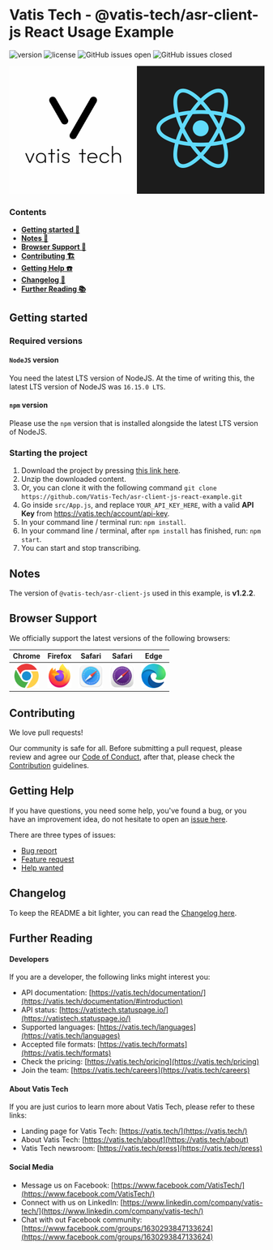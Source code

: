 # Vatis Tech - @vatis-tech/asr-client-js React Usage Example

![version](https://img.shields.io/badge/version-1.0.0-blue.svg)
![license](https://img.shields.io/badge/license-MIT-blue.svg)
![GitHub issues open](https://img.shields.io/github/issues/Vatis-Tech/asr-client-js-react-example.svg)
![GitHub issues closed](https://img.shields.io/github/issues-closed-raw/Vatis-Tech/asr-client-js-react-example.svg)

<div align="center"><img src="https://github.com/Vatis-Tech/asr-client-js-react-example/blob/main/public/asr-client-js-react-example.png?raw=true" alt="asr-client-js-react-example"/></div>

### Contents

- **[Getting started 📀](#getting-started)**
- **[Notes 🦺](#notes)**
- **[Browser Support 🔮](#browser-support)**
- **[Contributing 🏗](#contributing)**
- **[Getting Help ☎️](#getting-help)**
- **[Changelog 💾](#changelog)**
- **[Further Reading 📚](#further-reading)**

## Getting started

### Required versions

#### `NodeJS` version

You need the latest LTS version of NodeJS.
At the time of writing this, the latest LTS version of NodeJS was `16.15.0 LTS`.

#### `npm` version

Please use the `npm` version that is installed alongside the latest LTS version of NodeJS.

### Starting the project

1. Download the project by pressing [this link here](https://github.com/Vatis-Tech/asr-client-js-react-example/archive/refs/heads/main.zip).
2. Unzip the downloaded content.
3. Or, you can clone it with the following command `git clone https://github.com/Vatis-Tech/asr-client-js-react-example.git`
4. Go inside `src/App.js`, and replace `YOUR_API_KEY_HERE`, with a valid **API Key** from https://vatis.tech/account/api-key.
5. In your command line / terminal run: `npm install`.
6. In your command line / terminal, after `npm install` has finished, run: `npm start`.
7. You can start and stop transcribing.

## Notes

The version of `@vatis-tech/asr-client-js` used in this example, is **v1.2.2**.

## Browser Support

We officially support the latest versions of the following browsers:

|                                                              Chrome                                                              |                                                              Firefox                                                              |                                                              Safari                                                              |                                                                       Safari                                                                        |                                                              Edge                                                              |
| :------------------------------------------------------------------------------------------------------------------------------: | :-------------------------------------------------------------------------------------------------------------------------------: | :------------------------------------------------------------------------------------------------------------------------------: | :-------------------------------------------------------------------------------------------------------------------------------------------------: | :----------------------------------------------------------------------------------------------------------------------------: |
| <img src="https://github.com/Vatis-Tech/asr-client-js/blob/main/github-assets/logos/chrome.png?raw=true" width="48" height="48"> | <img src="https://github.com/Vatis-Tech/asr-client-js/blob/main/github-assets/logos/firefox.png?raw=true" width="48" height="48"> | <img src="https://github.com/Vatis-Tech/asr-client-js/blob/main/github-assets/logos/safari.png?raw=true" width="48" height="48"> | <img src="https://github.com/Vatis-Tech/asr-client-js/blob/main/github-assets/logos/safari-technology-preview.png?raw=true" width="48" height="48"> | <img src="https://github.com/Vatis-Tech/asr-client-js/blob/main/github-assets/logos/edge.png?raw=true" width="48" height="48"> |

## Contributing

We love pull requests!

Our community is safe for all. Before submitting a pull request, please review and agree our [Code of Conduct](https://github.com/Vatis-Tech/asr-client-js-react-example/blob/main/CODE_OF_CONDUCT.md), after that, please check the [Contribution](https://github.com/Vatis-Tech/asr-client-js-react-example/blob/main/CONTRIBUTING.md) guidelines.

## Getting Help

If you have questions, you need some help, you've found a bug, or you have an improvement idea, do not hesitate to open an [issue here](https://github.com/Vatis-Tech/asr-client-js/issues).

There are three types of issues:

- [Bug report](https://github.com/Vatis-Tech/asr-client-js-react-example/issues/new?assignees=einazare&labels=bug&template=bug_report.yml&title=%5BBug%5D%3A+)
- [Feature request](https://github.com/Vatis-Tech/asr-client-js-react-example/issues/new?assignees=einazare&labels=feature&template=feature_request.yml&title=%5BFeature%5D%3A+)
- [Help wanted](https://github.com/Vatis-Tech/asr-client-js-react-example/issues/new?assignees=einazare&labels=help+wanted&template=help_wanted.yml&title=%5BHelp+wanted%5D%3A+)

## Changelog

To keep the README a bit lighter, you can read the [Changelog here](https://github.com/Vatis-Tech/asr-client-js-react-example/blob/main/CHANGELOG.md).

## Further Reading

#### Developers

If you are a developer, the following links might interest you:

- API documentation: [https://vatis.tech/documentation/](https://vatis.tech/documentation/#introduction)
- API status: [https://vatistech.statuspage.io/](https://vatistech.statuspage.io/)
- Supported languages: [https://vatis.tech/languages](https://vatis.tech/languages)
- Accepted file formats: [https://vatis.tech/formats](https://vatis.tech/formats)
- Check the pricing: [https://vatis.tech/pricing](https://vatis.tech/pricing)
- Join the team: [https://vatis.tech/careers](https://vatis.tech/careers)

#### About Vatis Tech

If you are just curios to learn more about Vatis Tech, please refer to these links:

- Landing page for Vatis Tech: [https://vatis.tech/](https://vatis.tech/)
- About Vatis Tech: [https://vatis.tech/about](https://vatis.tech/about)
- Vatis Tech newsroom: [https://vatis.tech/press](https://vatis.tech/press)

#### Social Media

- Message us on Facebook: [https://www.facebook.com/VatisTech/](https://www.facebook.com/VatisTech/)
- Connect with us on LinkedIn: [https://www.linkedin.com/company/vatis-tech/](https://www.linkedin.com/company/vatis-tech/)
- Chat with out Facebook community: [https://www.facebook.com/groups/1630293847133624](https://www.facebook.com/groups/1630293847133624)
